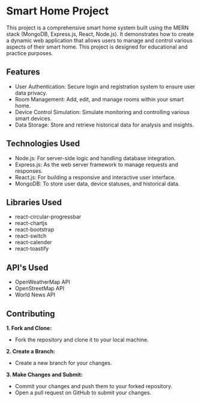 # Smart Home Project
This project is a comprehensive smart home system built using the MERN stack (MongoDB, Express.js, React, Node.js). It demonstrates how to create a dynamic web application that allows users to manage and control various aspects of their smart home. This project is designed for educational and practice purposes.
## Features
* User Authentication: Secure login and registration system to ensure user data privacy.
* Room Management: Add, edit, and manage rooms within your smart home.
* Device Control Simulation: Simulate monitoring and controlling various smart devices.
* Data Storage: Store and retrieve historical data for analysis and insights.
## Technologies Used
* Node.js: For server-side logic and handling database integration.
* Express.js: As the web server framework to manage requests and responses.
* React.js: For building a responsive and interactive user interface.
* MongoDB: To store user data, device statuses, and historical data.
## Libraries Used
* react-circular-progressbar
* react-chartjs
* react-bootstrap
* react-switch
* react-calender
* react-toastify
## API's Used
* OpenWeatherMap API
* OpenStreetMap API
* World News API
## Contributing
**1. Fork and Clone:**  
* Fork the repository and clone it to your local machine.
  
**2. Create a Branch:**  
* Create a new branch for your changes.
 
**3. Make Changes and Submit:**  
* Commit your changes and push them to your forked repository.  
* Open a pull request on GitHub to submit your changes. 
